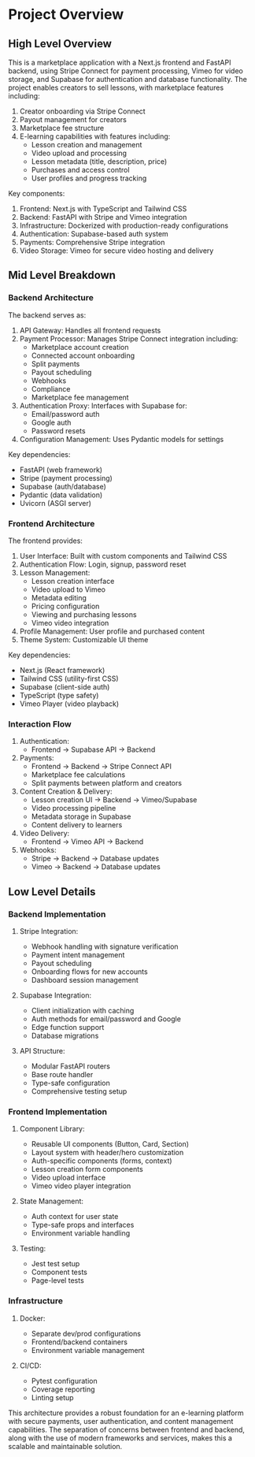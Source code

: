# Project Overview

## High Level Overview
This is a marketplace application with a Next.js frontend and FastAPI backend, using Stripe Connect for payment processing, Vimeo for video storage, and Supabase for authentication and database functionality. The project enables creators to sell lessons, with marketplace features including:

1. Creator onboarding via Stripe Connect
2. Payout management for creators
3. Marketplace fee structure
4. E-learning capabilities with features including:
   - Lesson creation and management
   - Video upload and processing
   - Lesson metadata (title, description, price)
   - Purchases and access control
   - User profiles and progress tracking

Key components:
1. Frontend: Next.js with TypeScript and Tailwind CSS
2. Backend: FastAPI with Stripe and Vimeo integration
3. Infrastructure: Dockerized with production-ready configurations
4. Authentication: Supabase-based auth system
5. Payments: Comprehensive Stripe integration
6. Video Storage: Vimeo for secure video hosting and delivery

## Mid Level Breakdown

### Backend Architecture
The backend serves as:
1. API Gateway: Handles all frontend requests
2. Payment Processor: Manages Stripe Connect integration including:
   - Marketplace account creation
   - Connected account onboarding
   - Split payments
   - Payout scheduling
   - Webhooks
   - Compliance
   - Marketplace fee management
3. Authentication Proxy: Interfaces with Supabase for:
   - Email/password auth
   - Google auth
   - Password resets
4. Configuration Management: Uses Pydantic models for settings

Key dependencies:
- FastAPI (web framework)
- Stripe (payment processing)
- Supabase (auth/database)
- Pydantic (data validation)
- Uvicorn (ASGI server)

### Frontend Architecture
The frontend provides:
1. User Interface: Built with custom components and Tailwind CSS
2. Authentication Flow: Login, signup, password reset
3. Lesson Management:
   - Lesson creation interface
   - Video upload to Vimeo
   - Metadata editing
   - Pricing configuration
   - Viewing and purchasing lessons
   - Vimeo video integration
4. Profile Management: User profile and purchased content
5. Theme System: Customizable UI theme

Key dependencies:
- Next.js (React framework)
- Tailwind CSS (utility-first CSS)
- Supabase (client-side auth)
- TypeScript (type safety)
- Vimeo Player (video playback)

### Interaction Flow
1. Authentication:
   - Frontend → Supabase API → Backend
2. Payments:
   - Frontend → Backend → Stripe Connect API
   - Marketplace fee calculations
   - Split payments between platform and creators
3. Content Creation & Delivery:
   - Lesson creation UI → Backend → Vimeo/Supabase
   - Video processing pipeline
   - Metadata storage in Supabase
   - Content delivery to learners
4. Video Delivery:
   - Frontend → Vimeo API → Backend
5. Webhooks:
   - Stripe → Backend → Database updates
   - Vimeo → Backend → Database updates

## Low Level Details

### Backend Implementation
1. Stripe Integration:
   - Webhook handling with signature verification
   - Payment intent management
   - Payout scheduling
   - Onboarding flows for new accounts
   - Dashboard session management

2. Supabase Integration:
   - Client initialization with caching
   - Auth methods for email/password and Google
   - Edge function support
   - Database migrations

3. API Structure:
   - Modular FastAPI routers
   - Base route handler
   - Type-safe configuration
   - Comprehensive testing setup

### Frontend Implementation
1. Component Library:
   - Reusable UI components (Button, Card, Section)
   - Layout system with header/hero customization
   - Auth-specific components (forms, context)
   - Lesson creation form components
   - Video upload interface
   - Vimeo video player integration

2. State Management:
   - Auth context for user state
   - Type-safe props and interfaces
   - Environment variable handling

3. Testing:
   - Jest test setup
   - Component tests
   - Page-level tests

### Infrastructure
1. Docker:
   - Separate dev/prod configurations
   - Frontend/backend containers
   - Environment variable management

2. CI/CD:
   - Pytest configuration
   - Coverage reporting
   - Linting setup

This architecture provides a robust foundation for an e-learning platform with secure payments, user authentication, and content management capabilities. The separation of concerns between frontend and backend, along with the use of modern frameworks and services, makes this a scalable and maintainable solution.
